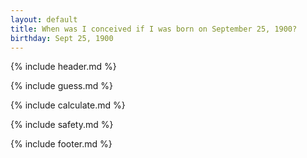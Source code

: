 ```yaml
---
layout: default
title: When was I conceived if I was born on September 25, 1900?
birthday: Sept 25, 1900
---
```


{% include header.md %}

{% include guess.md %}

{% include calculate.md %}

{% include safety.md %}

{% include footer.md %}



